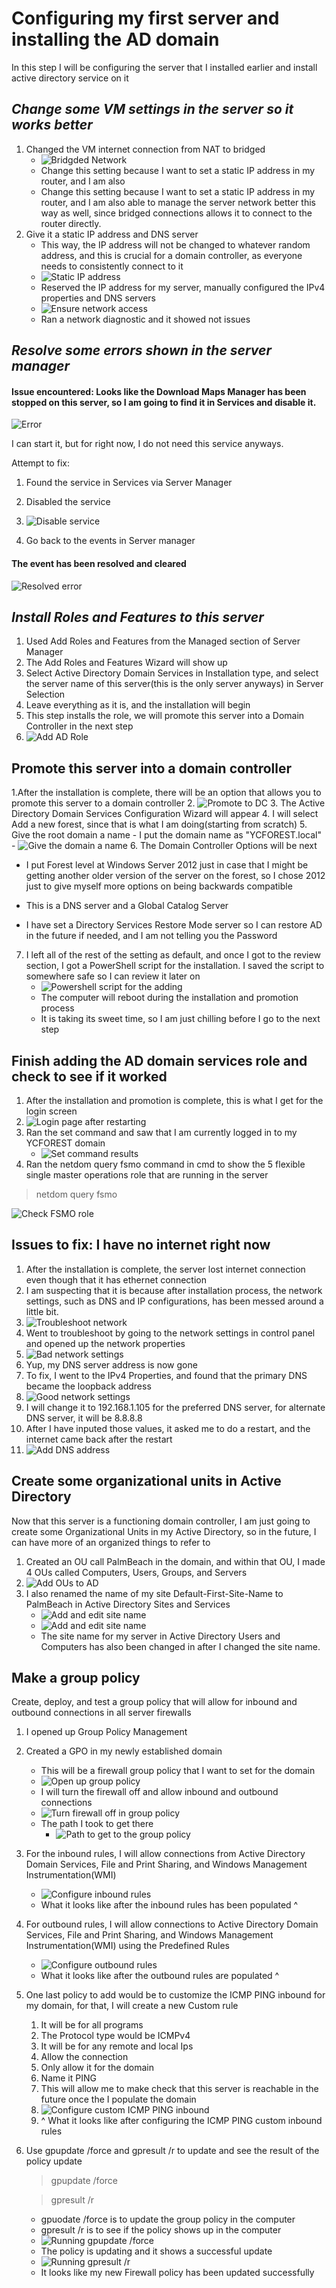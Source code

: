 # Configuring my first server and installing the AD domain

In this step I will be configuring the server that I installed earlier and install active directory service on it

## *Change some VM settings in the server so it works better*

1. Changed the VM internet connection from NAT to bridged
    - ![Bridgded Network](img/NIC_setting.png "Changed to Bridged Network")
    - Change this setting because I want to set a static IP address in my router, and I am also 
    - Change this setting because I want to set a static IP address in my router, and I am also able to manage the server network better this way as well, since bridged connections allows it to connect to the router directly.
2. Give it a static IP address and DNS server
    - This way, the IP address will not be changed to whatever random address, and this is crucial for a domain controller, as everyone needs to consistently connect to it
    - ![Static IP address](img/change_static_IP_address.png "Assign static IP address")
    - Reserved the IP address for my server, manually configured the IPv4 properties and DNS servers
    - ![Ensure network access](img/Troubleshoot.png "Ensure network access")
    - Ran a network diagnostic and it showed not issues

## *Resolve some errors shown in the server manager*

#### Issue encountered: Looks like the Download Maps Manager has been stopped on this server, so I am going to find it in Services and disable it. 

![Error](img/Service_notice.png "Error")

I can start it, but for right now, I do not need this service anyways. 

Attempt to fix: 

1.	Found the service in Services via Server Manager

2. Disabled the service

3. ![Disable service](img/disable_service.png "Disabled the service")

4. Go back to the events in Server manager

#### The event has been resolved and cleared

![Resolved error](img/cleared_alert.png "Resolved alert")


## *Install Roles and Features to this server*
1.	Used Add Roles and Features from the Managed section of Server Manager
2.	The Add Roles and Features Wizard will show up
3.	Select Active Directory Domain Services in Installation type, and select the server name of this server(this is the only server anyways) in Server Selection
4.	Leave everything as it is, and the installation will begin
5.	This step installs the role, we will promote this server into a Domain Controller in the next step
6. ![Add AD Role](img/Add_AD.png "Add Active Directory Domain Services role to the server")

## Promote this server into a domain controller

1.After the installation is complete, there will be an option that allows you to promote this server to a domain controller 
2. ![Promote to DC](img/Promote_to_DC.png "Promote to Domain Controller")
3. The Active Directory Domain Services Configuration Wizard will appear
4. I will select Add a new forest, since that is what I am doing(starting from scratch)
5. Give the root domain a name
    - I put the domain name as "YCFOREST.local"
    - ![Give the domain a name](img/Domain_name_setup.png "Give the domain a name")
6. The Domain Controller Options will be next 
- I put Forest level at Windows Server 2012 just in case that I might be getting another older version of the server on the forest, so I chose 2012 just to give myself more options on being backwards compatible

- This is a DNS server and a Global Catalog Server

- I have set a Directory Services Restore Mode server so I can restore AD in the future if needed, and I am not telling you the Password

7. I left all of the rest of the setting as default, and once I got to the review section, I got a PowerShell script for the installation. I saved the script to somewhere safe so I can review it later on
    - ![Powershell script for the adding](img/add_roles_script.png "Powershell script for adding the AD role")
    - The computer will reboot during the installation and promotion process
    - It is taking its sweet time, so I am just chilling before I go to the next step



## Finish adding the AD domain services role and check to see if it worked
1. After the installation and promotion is complete, this is what I get for the login screen
2. ![Login page after restarting](img/login_page_after_restart.png "Login page after restarting")
3. Ran the set command and saw that I am currently logged in to my YCFOREST domain
    - ![Set command results](img/set_cmd.png "Set command results")
4. Ran the netdom query fsmo command in cmd to show the 5 flexible single master operations role that are running in the server
> netdom query fsmo

![Check FSMO role](img/check_fsmo_role.png "Check FSMO role")

## Issues to fix: I have no internet right now
1.	After the installation is complete, the server lost internet connection even though that it has ethernet connection
2.	I am suspecting that it is because after installation process, the network settings, such as DNS and IP configurations, has been messed around a little bit.
3. ![Troubleshoot network](img/Troubleshoot_network.png "Troubleshooting network settings")
4.	Went to troubleshoot by going to the network settings in control panel and opened up the network properties
5. ![Bad network settings](img/bad_network.png "DNS server disappeared after the restart")
6. Yup, my DNS server address is now gone
7. To fix, I went to the IPv4 Properties, and found that the primary DNS became the loopback address
8. ![Good network settings](img/good_network.ong.png "Change DNS server")
9. I will change it to 192.168.1.105 for the preferred DNS server, for alternate DNS server, it will be 8.8.8.8
10.	After I have inputed those values, it asked me to do a restart, and the internet came back after the restart
11. ![Add DNS address](img/change_static_IP_address.png "New DNS server inputed")



## Create some organizational units in Active Directory

Now that this server is a functioning domain controller, I am just going to create some Organizational Units in my Active Directory, so in the future, I can have more of an organized things to refer to

1. Created an OU call PalmBeach in the domain, and within that OU, I made 4 OUs called Computers, Users, Groups, and Servers
2. ![Add OUs to AD](img/AD1.png "Add OUs to AD")
3. I also renamed the name of my site Default-First-Site-Name to PalmBeach in Active Directory Sites and Services
    - ![Add and edit site name](img/AD2.png "Add and edit site name")
    -  ![Add and edit site name](img/AD3.png "Add and edit site name")
    - The site name for my server in Active Directory Users and Computers has also been changed in after I changed the site name.


## Make a group policy

Create, deploy, and test a group policy that will allow for inbound and outbound connections in all server firewalls

1. I opened up Group Policy Management
2. Created a GPO in my newly established domain
    - This will be a firewall group policy that I want to set for the domain
    - ![Open up group policy](img/GP.png "Open up group policy")
    - I will turn the firewall off and allow inbound and outbound connections
    - ![Turn firewall off in group policy](img/gp2.png "Turn firewall off in group policy")
    - The path I took to get there
        - ![Path to get to the group policy](img/gp3.png "Path to get to the group policy")
3. For the inbound rules, I will allow connections from Active Directory Domain Services, File and Print Sharing, and Windows Management Instrumentation(WMI)
    - ![Configure inbound rules](img/gp4.png "What it looks like after configuring the inbound rules")
    - What it looks like after the inbound rules has been populated ^ 
4. For outbound rules, I will allow connections to Active Directory Domain Services, File and Print Sharing, and Windows Management Instrumentation(WMI) using the Predefined Rules
    - ![Configure outbound rules](img/gp5.png "What it looks like after configuring the outbound rules")
    - What it looks like after the outbound rules are populated ^
5. One last policy to add would be to customize the ICMP PING inbound for my domain, for that, I will create a new Custom rule
    1.	It will be for all programs
    2.	The Protocol type would be ICMPv4
    3.	It will be for any remote and local Ips
    4.	Allow the connection
    5.	Only allow it for the domain
    6.	Name it PING
    7.	This will allow me to make check that this server is reachable in the future once the I populate the domain
    8. ![Configure custom ICMP PING inbound](img/gp6.png "Configure custom ICMP PING inbounds")
    9. ^ What it looks like after configuring the ICMP PING custom inbound rules
6. Use gpupdate /force and gpresult /r to update and see the result of the policy update
    > gpupdate /force 

    > gpresult /r 
    > 

    - gpuodate /force is to update the group policy in the computer
    - gpresult /r is to see if the policy shows up in the computer
    - ![Running gpupdate /force](img/gpupdate.png "Running gpupdate /force")
    - The policy is updating and it shows a successful update
    - ![Running gpresult /r](img/gpresult.png "Running gpresult /r")
    - It looks like my new Firewall policy has been updated successfully